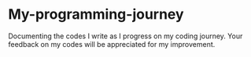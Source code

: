 # My-programming-journey
Documenting the codes I write as I progress on my coding journey. Your feedback on my codes will be appreciated for my improvement. 
